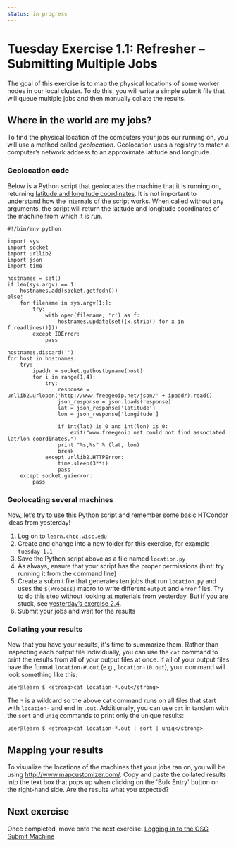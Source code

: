 ```yaml
---
status: in progress
---
```


Tuesday Exercise 1.1: Refresher – Submitting Multiple Jobs
==========================================================

The goal of this exercise is to map the physical locations of some worker nodes in our local cluster.
To do this, you will write a simple submit file that will queue multiple jobs and then manually collate the results.

Where in the world are my jobs?
-------------------------------

To find the physical location of the computers your jobs our running on, you will use a method called *geolocation*.
Geolocation uses a registry to match a computer’s network address to an approximate latitude and longitude.

### Geolocation code

Below is a Python script that geolocates the machine that it is running on, returning
[latitude and longitude coordinates](https://en.wikipedia.org/wiki/Geographic_coordinate_system).
It is not important to understand how the internals of the script works.
When called without any arguments, the script will return the latitude and longitude coordinates of the machine from
which it is run.

```
#!/bin/env python

import sys
import socket
import urllib2
import json
import time

hostnames = set()
if len(sys.argv) == 1:
    hostnames.add(socket.getfqdn())
else:
    for filename in sys.argv[1:]:
        try:
            with open(filename, 'r') as f:
                hostnames.update(set([x.strip() for x in f.readlines()]))
        except IOError:
            pass

hostnames.discard('')
for host in hostnames:
    try:
        ipaddr = socket.gethostbyname(host)
        for i in range(1,4):
            try:
                response = urllib2.urlopen('http://www.freegeoip.net/json/' + ipaddr).read()
                json_response = json.loads(response)
                lat = json_response['latitude']
                lon = json_response['longitude']

                if int(lat) is 0 and int(lon) is 0:
                    exit("www.freegeoip.net could not find associated lat/lon coordinates.")
                print "%s,%s" % (lat, lon)
                break
            except urllib2.HTTPError:
                time.sleep(3**i)
                pass
    except socket.gaierror:
        pass
```

### Geolocating several machines

Now, let’s try to use this Python script and remember some basic HTCondor ideas from yesterday!

1.  Log on to `learn.chtc.wisc.edu`
2.  Create and change into a new folder for this exercise, for example `tuesday-1.1`
3.  Save the Python script above as a file named `location.py`
4.  As always, ensure that your script has the proper permissions (hint: try running it from the command line)
5.  Create a submit file that generates ten jobs that run `location.py` and uses the `$(Process)` macro to write
    different `output` and `error` files.
    Try to do this step without looking at materials from yesterday.
    But if you are stuck, see [yesterday’s exercise 2.4](../day1/part2-ex4-queue-n.md).
6.  Submit your jobs and wait for the results

### Collating your results

Now that you have your results, it's time to summarize them.
Rather than inspecting each output file individually, you can use the `cat` command to print the results from all of
your output files at once.
If all of your output files have the format `location-#.out` (e.g., `location-10.out`), your command will look something
like this:

``` console
user@learn $ <strong>cat location-*.out</strong>
```

The `*` is a wildcard so the above cat command runs on all files that start with `location-` and end in `.out`.
Additionally, you can use `cat` in tandem with the `sort` and `uniq` commands to print only the unique results:

``` console
user@learn $ <strong>cat location-*.out | sort | uniq</strong>
```

Mapping your results
--------------------

To visualize the locations of the machines that your jobs ran on, you will be using <http://www.mapcustomizer.com/>.
Copy and paste the collated results into the text box that pops up when clicking on the 'Bulk Entry' button on the
right-hand side.
Are the results what you expected?

Next exercise
-------------

Once completed, move onto the next exercise: [Logging in to the OSG Submit Machine](part1-ex2-login-scp.md)

